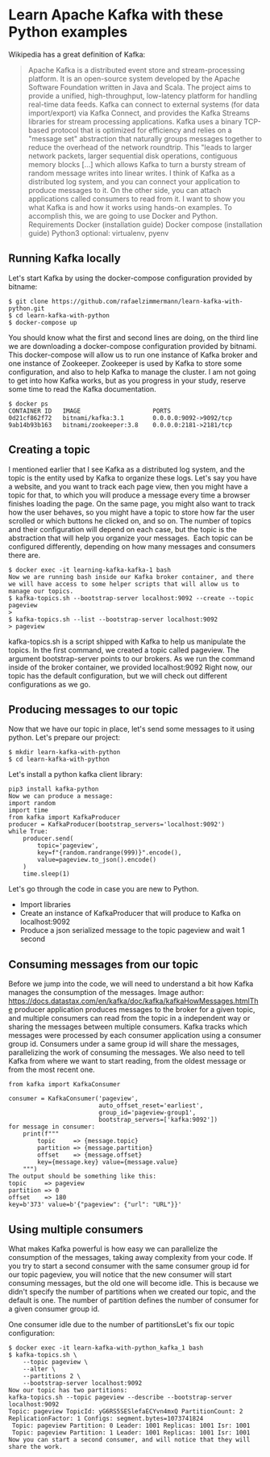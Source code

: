 # Learn Apache Kafka with these Python examples

Wikipedia has a great definition of Kafka:  
> Apache Kafka is a distributed event store and stream-processing platform. It is an open-source system developed by the Apache Software Foundation written in Java and Scala. The project aims to provide a unified, high-throughput, low-latency platform for handling real-time data feeds. Kafka can connect to external systems (for data import/export) via Kafka Connect, and provides the Kafka Streams libraries for stream processing applications. Kafka uses a binary TCP-based protocol that is optimized for efficiency and relies on a "message set" abstraction that naturally groups messages together to reduce the overhead of the network roundtrip. This "leads to larger network packets, larger sequential disk operations, contiguous memory blocks […] which allows Kafka to turn a bursty stream of random message writes into linear writes.
I think of Kafka as a distributed log system, and you can connect your application to produce messages to it. On the other side, you can attach applications called consumers to read from it.
I want to show you what Kafka is and how it works using hands-on examples. To accomplish this, we are going to use Docker and Python.
Requirements
Docker (installation guide)
Docker compose (installation guide)
Python3
optional: virtualenv, pyenv


## Running Kafka locally

Let's start Kafka by using the docker-compose configuration provided by bitname:
```
$ git clone https://github.com/rafaelzimmermann/learn-kafka-with-python.git
$ cd learn-kafka-with-python
$ docker-compose up
```

You should know what the first and second lines are doing, on the third line we are downloading a docker-compose configuration provided by bitnami. This docker-compose will allow us to run one instance of Kafka broker and one instance of Zookeeper.
Zookeeper is used by Kafka to store some configuration, and also to help Kafka to manage the cluster. I am not going to get into how Kafka works, but as you progress in your study, reserve some time to read the Kafka documentation.

```
$ docker ps
CONTAINER ID   IMAGE                    PORTS                 
0d21cf862f72   bitnami/kafka:3.1        0.0.0.0:9092->9092/tcp
9ab14b93b163   bitnami/zookeeper:3.8    0.0.0.0:2181->2181/tcp
```

## Creating a topic

I mentioned earlier that I see Kafka as a distributed log system, and the topic is the entity used by Kafka to organize these logs.
Let's say you have a website, and you want to track each page view, then you might have a topic for that, to which you will produce a message every time a browser finishes loading the page. On the same page, you might also want to track how the user behaves, so you might have a topic to store how far the user scrolled or which buttons he clicked on, and so on.
The number of topics and their configuration will depend on each case, but the topic is the abstraction that will help you organize your messages. 
Each topic can be configured differently, depending on how many messages and consumers there are.
```
$ docker exec -it learning-kafka-kafka-1 bash
Now we are running bash inside our Kafka broker container, and there we will have access to some helper scripts that will allow us to manage our topics.
$ kafka-topics.sh --bootstrap-server localhost:9092 --create --topic pageview
>
$ kafka-topics.sh --list --bootstrap-server localhost:9092
> pageview
```

kafka-topics.sh is a script shipped with Kafka to help us manipulate the topics. In the first command, we created a topic called pageview. The argument bootstrap-server points to our brokers. As we run the command inside of the broker container, we provided localhost:9092
Right now, our topic has the default configuration, but we will check out different configurations as we go.

## Producing messages to our topic 

Now that we have our topic in place, let's send some messages to it using python. Let's prepare our project:

```
$ mkdir learn-kafka-with-python
$ cd learn-kafka-with-python
```

Let's install a python kafka client library:

```
pip3 install kafka-python
Now we can produce a message:
import random
import time
from kafka import KafkaProducer
producer = KafkaProducer(bootstrap_servers='localhost:9092')
while True:
    producer.send(
        topic='pageview',
        key=f"{random.randrange(999)}".encode(),
        value=pageview.to_json().encode()
    )
    time.sleep(1)
```

Let's go through the code in case you are new to Python.  
- Import libraries
- Create an instance of KafkaProducer that will produce to Kafka on localhost:9092
- Produce a json serialized message to the topic pageview and wait 1 second

## Consuming messages from our topic

Before we jump into the code, we will need to understand a bit how Kafka manages the consumption of the messages.
Image author: https://docs.datastax.com/en/kafka/doc/kafka/kafkaHowMessages.htmlThe producer application produces messages to the broker for a given topic, and multiple consumers can read from the topic in a independent way or sharing the messages between multiple consumers.
Kafka tracks which messages were processed by each consumer application using a consumer group id. Consumers under a same group id will share the messages, parallelizing the work of consuming the messages.
We also need to tell Kafka from where we want to start reading, from the oldest message or from the most recent one.

```
from kafka import KafkaConsumer

consumer = KafkaConsumer('pageview',
                         auto_offset_reset='earliest',
                         group_id='pageview-group1',
                         bootstrap_servers=['kafka:9092'])
for message in consumer:
    print(f"""
        topic     => {message.topic}
        partition => {message.partition}
        offset    => {message.offset}
        key={message.key} value={message.value}
    """)
The output should be something like this:
topic     => pageview
partition => 0
offset    => 180
key=b'373' value=b'{"pageview": {"url": "URL"}}'
```

## Using multiple consumers

What makes Kafka powerful is how easy we can parallelize the consumption of the messages, taking away complexity from your code.
If you try to start a second consumer with the same consumer group id for our topic pageview, you will notice that the new consumer will start consuming messages, but the old one will become idle. This is because we didn't specify the number of partitions when we created our topic, and the default is one. The number of partition defines the number of consumer for a given consumer group id.

One consumer idle due to the number of partitionsLet's fix our topic configuration:

```
$ docker exec -it learn-kafka-with-python_kafka_1 bash
$ kafka-topics.sh \
    --topic pageview \
    --alter \
    --partitions 2 \
    --bootstrap-server localhost:9092
Now our topic has two partitions:
kafka-topics.sh --topic pageview --describe --bootstrap-server localhost:9092
Topic: pageview TopicId: yG6RS5SESlefaECYvn4mxQ PartitionCount: 2 ReplicationFactor: 1 Configs: segment.bytes=1073741824
 Topic: pageview Partition: 0 Leader: 1001 Replicas: 1001 Isr: 1001
 Topic: pageview Partition: 1 Leader: 1001 Replicas: 1001 Isr: 1001
Now you can start a second consumer, and will notice that they will share the work.
```
